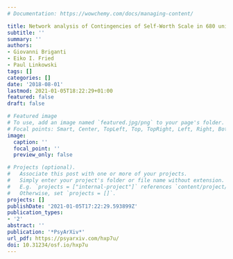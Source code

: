 ```yaml
---
# Documentation: https://wowchemy.com/docs/managing-content/

title: Network analysis of Contingencies of Self-Worth Scale in 680 university students
subtitle: ''
summary: ''
authors:
- Giovanni Briganti
- Eiko I. Fried
- Paul Linkowski
tags: []
categories: []
date: '2018-08-01'
lastmod: 2021-01-05T18:22:29+01:00
featured: false
draft: false

# Featured image
# To use, add an image named `featured.jpg/png` to your page's folder.
# Focal points: Smart, Center, TopLeft, Top, TopRight, Left, Right, BottomLeft, Bottom, BottomRight.
image:
  caption: ''
  focal_point: ''
  preview_only: false

# Projects (optional).
#   Associate this post with one or more of your projects.
#   Simply enter your project's folder or file name without extension.
#   E.g. `projects = ["internal-project"]` references `content/project/deep-learning/index.md`.
#   Otherwise, set `projects = []`.
projects: []
publishDate: '2021-01-05T17:22:29.593899Z'
publication_types:
- '2'
abstract: ''
publication: '*PsyArXiv*'
url_pdf: https://psyarxiv.com/hxp7u/
doi: 10.31234/osf.io/hxp7u
---
```

